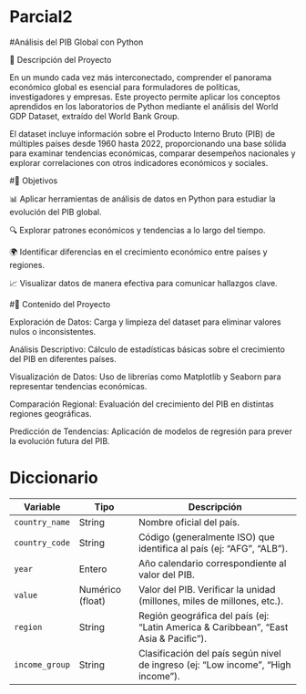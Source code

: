 # Parcial2

#Análisis del PIB Global con Python

📌 Descripción del Proyecto

En un mundo cada vez más interconectado, comprender el panorama económico global es esencial para formuladores de políticas, investigadores y empresas. Este proyecto permite aplicar los conceptos aprendidos en los laboratorios de Python mediante el análisis del World GDP Dataset, extraído del World Bank Group.

El dataset incluye información sobre el Producto Interno Bruto (PIB) de múltiples países desde 1960 hasta 2022, proporcionando una base sólida para examinar tendencias económicas, comparar desempeños nacionales y explorar correlaciones con otros indicadores económicos y sociales.

#🎯 Objetivos

📊 Aplicar herramientas de análisis de datos en Python para estudiar la evolución del PIB global.

🔍 Explorar patrones económicos y tendencias a lo largo del tiempo.

🌍 Identificar diferencias en el crecimiento económico entre países y regiones.

📈 Visualizar datos de manera efectiva para comunicar hallazgos clave.

#📂 Contenido del Proyecto

Exploración de Datos: Carga y limpieza del dataset para eliminar valores nulos o inconsistentes.

Análisis Descriptivo: Cálculo de estadísticas básicas sobre el crecimiento del PIB en diferentes países.

Visualización de Datos: Uso de librerías como Matplotlib y Seaborn para representar tendencias económicas.

Comparación Regional: Evaluación del crecimiento del PIB en distintas regiones geográficas.

Predicción de Tendencias: Aplicación de modelos de regresión para prever la evolución futura del PIB.


# Diccionario
| **Variable**      | **Tipo**             | **Descripción**                                                                                 |
|-------------------|----------------------|-------------------------------------------------------------------------------------------------|
| `country_name`    | String              | Nombre oficial del país.                                                                        |
| `country_code`    | String              | Código (generalmente ISO) que identifica al país (ej: “AFG”, “ALB”).                             |
| `year`            | Entero              | Año calendario correspondiente al valor del PIB.                                                |
| `value`           | Numérico (float)    | Valor del PIB. Verificar la unidad (millones, miles de millones, etc.).                         |
| `region`          | String              | Región geográfica del país (ej: “Latin America & Caribbean”, “East Asia & Pacific”).             |
| `income_group`    | String              | Clasificación del país según nivel de ingreso (ej: “Low income”, “High income”).                |
